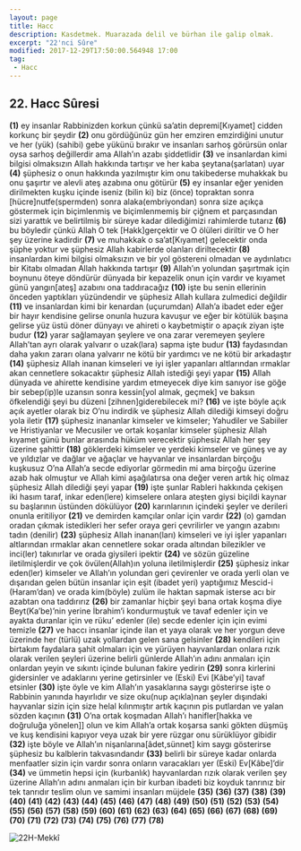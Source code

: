 ```yaml
---
layout: page
title: Hacc
description: Kasdetmek. Muarazada delil ve bürhan ile galip olmak.
excerpt: "22'nci Sûre"
modified: 2017-12-29T17:50:00.564948 17:00
tag: 
 - Hacc
---
```


## 22. Hacc Sûresi

**(1)** ey insanlar Rabbinizden korkun çünkü sa’atin depremi[Kıyamet] cidden korkunç bir şeydir
**(2)** onu gördüğünüz gün her emziren emzirdiğini unutur ve her (yük) (sahibi) gebe yükünü bırakır ve insanları sarhoş görürsün onlar oysa sarhoş değillerdir ama Allah’ın azabı şiddetlidir
**(3)** ve insanlardan kimi bilgisi olmaksızın Allah hakkında tartışır ve her kaba  şeytana(şarlatan) uyar 
**(4)** şüphesiz o onun hakkında yazılmıştır kim onu takibederse muhakkak bu onu şaşırtır ve alevli ateş azabına onu götürür
**(5)** ey insanlar eğer yeniden dirilmekten kuşku içinde iseniz (bilin ki) biz (önce) topraktan sonra [hücre]nutfe(spermden) sonra alaka(embriyondan) sonra size açıkça göstermek için biçimlenmiş ve biçimlenmemiş bir çiğnem et parçasından sizi yarattık ve belirtilmiş bir süreye kadar dilediğimizi rahimlerde tutarız
**(6)** bu böyledir çünkü Allah O tek [Hakk]gerçektir ve O ölüleri diriltir ve O her şey üzerine kadirdir
**(7)** ve muhakkak o sa’at[Kıyamet] gelecektir onda şüphe yoktur ve şüphesiz Allah kabirlerde olanları diriltecektir
**(8)** insanlardan kimi bilgisi olmaksızın ve bir yol göstereni olmadan ve aydınlatıcı bir Kitabı olmadan Allah hakkında tartışır 
**(9)** Allah’ın yolundan şaşırtmak için boynunu öteye döndürür dünyada bir kepazelik onun için vardır ve kıyamet günü yangın[ateş] azabını ona taddıracağız
**(10)** işte bu senin ellerinin önceden yaptıkları yüzündendir ve şüphesiz Allah kullara zulmedici değildir
**(11)** ve insanlardan kimi bir kenardan (uçurumdan) Allah’a ibadet eder eğer bir hayır kendisine gelirse onunla huzura kavuşur ve eğer bir kötülük başına gelirse yüz üstü döner dünyayı ve ahireti o kaybetmiştir o apaçık ziyan işte budur
**(12)** yarar sağlamayan şeylere ve ona zarar veremeyen şeylere Allah’tan ayrı olarak yalvarır o uzak(lara) sapma işte budur
**(13)** faydasından daha yakın zararı olana yalvarır ne kötü bir yardımcı ve ne kötü bir arkadaştır
**(14)** şüphesiz Allah inanan kimseleri ve iyi işler yapanları altlarından ırmaklar akan cennetlere sokacaktır şüphesiz Allah istediği şeyi yapar
**(15)** Allah dünyada ve ahirette kendisine yardım etmeyecek diye kim sanıyor ise göğe bir sebep(ip)le uzansın sonra kessin[yol almak, geçmek] ve baksın öfkelendiği şeyi bu düzeni [zihnen]giderebilecek mi?
**(16)** ve işte böyle açık açık ayetler olarak biz O’nu indirdik ve şüphesiz Allah dilediği kimseyi doğru yola iletir
**(17)** şüphesiz inananlar kimseler ve kimseler; Yahudiler ve Sabiiler ve Hristiyanlar ve Mecusiler ve ortak koşanlar kimseler şüphesiz Allah kıyamet günü bunlar arasında hüküm verecektir şüphesiz Allah her şey üzerine şahittir
**(18)** göklerdeki kimseler ve yerdeki kimseler ve güneş ve ay ve yıldızlar ve dağlar ve ağaçlar ve hayvanlar ve insanlardan birçoğu kuşkusuz O’na Allah’a secde ediyorlar görmedin mi ama birçoğu üzerine azab hak olmuştur ve Allah kimi aşağılatırsa ona değer veren artık hiç olmaz şüphesiz Allah dilediği şeyi yapar
**(19)** işte şunlar Rableri hakkında çekişen iki hasım taraf, inkar eden(lere) kimselere onlara ateşten giysi biçildi kaynar su başlarının üstünden dökülüyor
**(20)** karınlarının içindeki şeyler ve derileri onunla eritiliyor
**(21)** ve demirden kamçılar onlar için vardır
**(22)** (o) gamdan oradan çıkmak istedikleri her sefer oraya geri çevrilirler ve yangın azabını tadın (denilir)
**(23)** şüphesiz Allah inanan(ları) kimseleri ve iyi işler yapanları altlarından ırmaklar akan cennetlere sokar orada altından bilezikler ve inci(ler) takınırlar ve orada giysileri ipektir
**(24)** ve sözün güzeline iletilmişlerdir ve çok övülen(Allah)ın yoluna iletilmişlerdir
**(25)** şüphesiz inkar eden(ler) kimseler ve Allah’ın yolundan geri çevirenler ve orada yerli olan ve dışarıdan gelen bütün insanlar için eşit (ibadet yeri) yaptığımız Mescid-i (Haram’dan) ve orada kim(böyle) zulüm ile haktan sapmak  isterse acı bir azabtan ona taddırırız
**(26)** bir zamanlar hiçbir şeyi bana ortak koşma diye Beyt(Ka’be)’nin yerine İbrahim’i kondurmuştuk ve tavaf edenler için ve ayakta duranlar için ve rüku’ edenler (ile) secde edenler için için evimi temizle 
**(27)** ve haccı insanlar içinde ilan et yaya olarak ve her yorgun deve üzerinde  her (türlü) uzak yollardan gelen sana gelsinler
**(28)** kendileri için birtakım faydalara şahit olmaları için ve yürüyen hayvanlardan onlara rızık olarak verilen şeyleri üzerine belirli günlerde Allah’ın adını anmaları için onlardan yeyin ve sıkıntı içinde bulunan fakire yedirin
**(29)** sonra kirlerini gidersinler ve adaklarını yerine getirsinler ve (Eski) Evi [Kâbe’yi] tavaf etsinler
**(30)** işte öyle ve kim Allah’ın yasaklarına saygı gösterirse işte o Rabbinin yanında hayırlıdır ve size oku(nup açıkla)nan şeyler dışındaki hayvanlar sizin için size helal kılınmıştır artık kaçının pis putlardan ve yalan sözden kaçının
**(31)** O’na ortak koşmadan Allah’ı hanifler[hakka ve doğruluğa yönelen]] olun ve kim Allah’a ortak koşarsa sanki gökten düşmüş ve kuş kendisini kapıyor veya uzak bir yere rüzgar onu sürüklüyor gibidir 
**(32)** işte böyle ve Allah’ın nişanlarına[âdet,sünnet] kim saygı gösterirse şüphesiz bu kalblerin takvasındandır
**(33)** belirli bir süreye kadar onlarda menfaatler sizin için vardır sonra onların varacakları yer (Eski) Ev[Kâbe]’dir 
**(34)** ve ümmetin hepsi için (kurbanlık) hayvanlardan rızık olarak verilen şey üzerine Allah’ın adını anmaları için bir kurban ibadeti biz koyduk tanrınız bir tek tanrıdır teslim olun ve samimi insanları müjdele
**(35)** 
**(36)**
**(37)**
**(38)**
**(39)**
**(40)**
**(41)**
**(42)**
**(43)**
**(44)**
**(45)**
**(46)**
**(47)**
**(48)**
**(49)**
**(50)**
**(51)**
**(52)**
**(53)**
**(54)**
**(55)**
**(56)**
**(57)**
**(58)**
**(59)**
**(60)**
**(61)**
**(62)**
**(63)**
**(64)**
**(65)**
**(66)**
**(67)**
**(68)**
**(69)**
**(70)**
**(71)**
**(72)**
**(73)**
**(74)**
**(75)**
**(76)**
**(77)**
**(78)**

![22H-Mekkî]({{site.url}}/images/ayrac-muhur.png)
